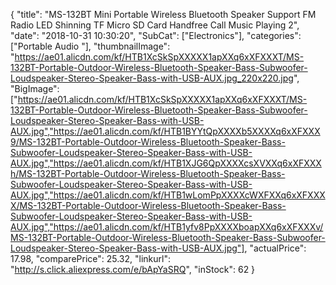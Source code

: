 {
	"title": "MS-132BT Mini Portable Wireless Bluetooth Speaker Support FM Radio LED Shinning TF Micro SD Card Handfree Call Music Playing 2",
	"date": "2018-10-31 10:30:20",
	"SubCat": ["Electronics"],
	"categories": ["Portable Audio "],
	"thumbnailImage": "https://ae01.alicdn.com/kf/HTB1XcSkSpXXXXX1apXXq6xXFXXXT/MS-132BT-Portable-Outdoor-Wireless-Bluetooth-Speaker-Bass-Subwoofer-Loudspeaker-Stereo-Speaker-Bass-with-USB-AUX.jpg_220x220.jpg",
	"BigImage": ["https://ae01.alicdn.com/kf/HTB1XcSkSpXXXXX1apXXq6xXFXXXT/MS-132BT-Portable-Outdoor-Wireless-Bluetooth-Speaker-Bass-Subwoofer-Loudspeaker-Stereo-Speaker-Bass-with-USB-AUX.jpg","https://ae01.alicdn.com/kf/HTB1BYYtQpXXXXb5XXXXq6xXFXXX9/MS-132BT-Portable-Outdoor-Wireless-Bluetooth-Speaker-Bass-Subwoofer-Loudspeaker-Stereo-Speaker-Bass-with-USB-AUX.jpg","https://ae01.alicdn.com/kf/HTB1XJG6QpXXXXcsXVXXq6xXFXXXh/MS-132BT-Portable-Outdoor-Wireless-Bluetooth-Speaker-Bass-Subwoofer-Loudspeaker-Stereo-Speaker-Bass-with-USB-AUX.jpg","https://ae01.alicdn.com/kf/HTB1wLomPpXXXXcWXFXXq6xXFXXXX/MS-132BT-Portable-Outdoor-Wireless-Bluetooth-Speaker-Bass-Subwoofer-Loudspeaker-Stereo-Speaker-Bass-with-USB-AUX.jpg","https://ae01.alicdn.com/kf/HTB1yfv8PpXXXXboapXXq6xXFXXXv/MS-132BT-Portable-Outdoor-Wireless-Bluetooth-Speaker-Bass-Subwoofer-Loudspeaker-Stereo-Speaker-Bass-with-USB-AUX.jpg"],
	"actualPrice": 17.98,
	"comparePrice": 25.32,
	"linkurl": "http://s.click.aliexpress.com/e/bApYaSRQ",
	"inStock": 62
}
